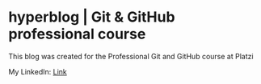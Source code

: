 # hyperblog | Git & GitHub professional course

This blog was created for the Professional Git and GitHub course at Platzi

My LinkedIn: [Link](www.linkedin.com/in/webdeveloper-saljure)
